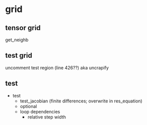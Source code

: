 # grid
## tensor grid
get_neighb

## test grid
uncomment test region (line 426??)
  aka uncrapify

## test
- test
  - test_jacobian (finite differences; overwrite in res_equation)
  - optional
  - loop dependencies
    - relative step width
